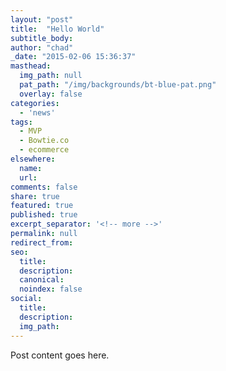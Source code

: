 ```yaml
---
layout: "post"
title:  "Hello World"
subtitle_body:
author: "chad"
_date: "2015-02-06 15:36:37"
masthead:
  img_path: null
  pat_path: "/img/backgrounds/bt-blue-pat.png"
  overlay: false
categories:
  - 'news'
tags:
  - MVP
  - Bowtie.co
  - ecommerce
elsewhere:
  name:
  url:
comments: false
share: true
featured: true
published: true
excerpt_separator: '<!-- more -->'
permalink: null
redirect_from:
seo:
  title:
  description:
  canonical:
  noindex: false
social:
  title:
  description:
  img_path:
---
```


Post content goes here.
